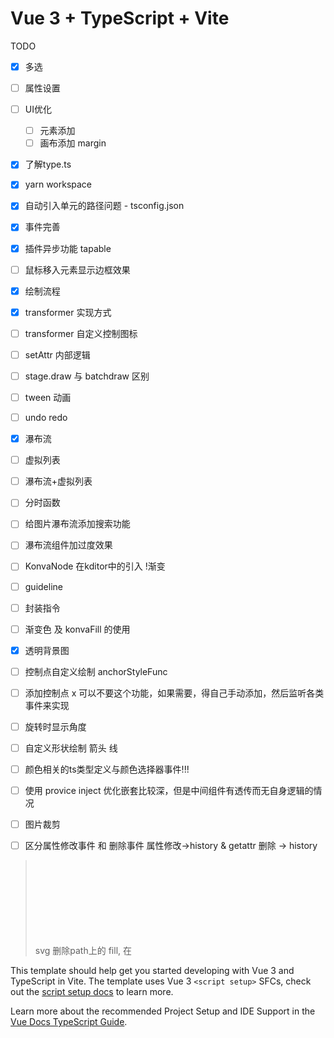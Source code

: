 # Vue 3 + TypeScript + Vite

TODO
- [x] 多选
- [ ] 属性设置
- [ ] UI优化
    - [ ] 元素添加
    - [ ] 画布添加 margin
- [x] 了解type.ts
- [x] yarn workspace
- [x] 自动引入单元的路径问题 - tsconfig.json
- [x] 事件完善
- [x] 插件异步功能 tapable
- [ ] 鼠标移入元素显示边框效果
- [x] 绘制流程
- [x] transformer 实现方式
- [ ] transformer 自定义控制图标
- [ ] setAttr 内部逻辑
- [ ] stage.draw 与 batchdraw 区别
- [ ] tween 动画
- [ ] undo redo
- [x] 瀑布流
- [ ] 虚拟列表
- [ ] 瀑布流+虚拟列表
- [ ] 分时函数
- [ ] 给图片瀑布流添加搜索功能
- [ ] 瀑布流组件加过度效果
- [ ] KonvaNode 在kditor中的引入 !渐变
- [ ] guideline
- [ ] 封装指令
- [ ] 渐变色 及 konvaFill 的使用
- [x] 透明背景图
- [ ] 控制点自定义绘制 anchorStyleFunc
- [ ] 添加控制点 x 可以不要这个功能，如果需要，得自己手动添加，然后监听各类事件来实现
- [ ] 旋转时显示角度
- [ ] 自定义形状绘制 箭头 线
- [ ] 颜色相关的ts类型定义与颜色选择器事件!!!
- [ ] 使用 provice inject 优化嵌套比较深，但是中间组件有透传而无自身逻辑的情况
- [ ] 图片裁剪
- [ ] 区分属性修改事件 和 删除事件   属性修改->history & getattr   删除 -> history
  

> svg 删除path上的 fill, 在<svg> 上添加 fill=currentColor 来实现颜色同步； 删除width height, 实现大小由外部控制
> 为什么需要静默状态？
   删除 activeSelection(2个元素) 时，会触发2次object:removed, 业务上影响 history 的 step

This template should help get you started developing with Vue 3 and TypeScript in Vite. The template uses Vue 3 `<script setup>` SFCs, check out the [script setup docs](https://v3.vuejs.org/api/sfc-script-setup.html#sfc-script-setup) to learn more.

Learn more about the recommended Project Setup and IDE Support in the [Vue Docs TypeScript Guide](https://vuejs.org/guide/typescript/overview.html#project-setup).
